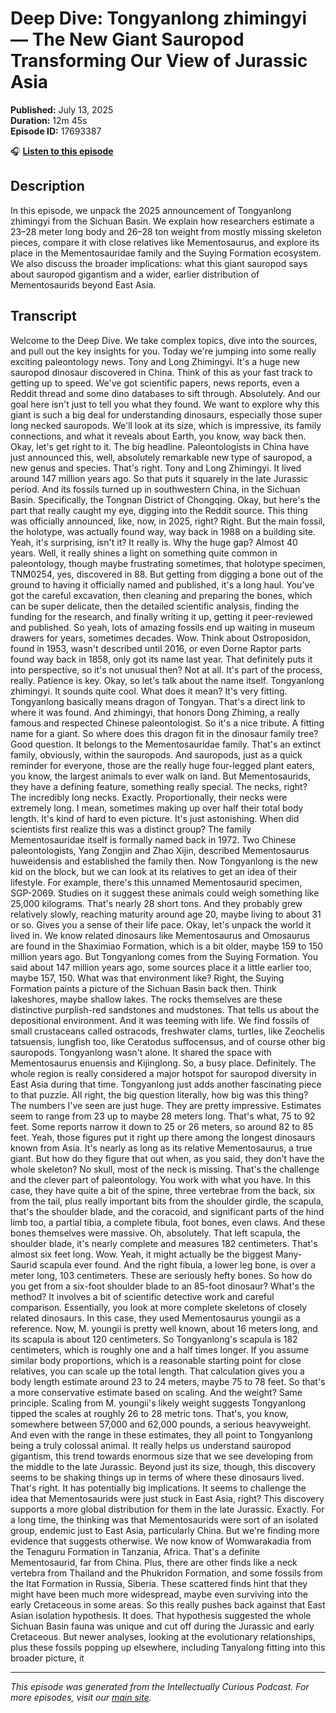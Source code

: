 # Deep Dive: Tongyanlong zhimingyi — The New Giant Sauropod Transforming Our View of Jurassic Asia

**Published:** July 13, 2025  
**Duration:** 12m 45s  
**Episode ID:** 17693387

🎧 **[Listen to this episode](https://intellectuallycurious.buzzsprout.com/2529712/episodes/17693387-deep-dive-tongyanlong-zhimingyi-—-the-new-giant-sauropod-transforming-our-view-of-jurassic-asia)**

## Description

In this episode, we unpack the 2025 announcement of Tongyanlong zhimingyi from the Sichuan Basin. We explain how researchers estimate a 23–28 meter long body and 26–28 ton weight from mostly missing skeleton pieces, compare it with close relatives like Mementosaurus, and explore its place in the Mementosauridae family and the Suying Formation ecosystem. We also discuss the broader implications: what this giant sauropod says about sauropod gigantism and a wider, earlier distribution of Mementosaurids beyond East Asia.

## Transcript

Welcome to the Deep Dive. We take complex topics, dive into the sources, and pull out the key insights for you. Today we're jumping into some really exciting paleontology news. Tony and Long Zhimingyi. It's a huge new sauropod dinosaur discovered in China. Think of this as your fast track to getting up to speed. We've got scientific papers, news reports, even a Reddit thread and some dino databases to sift through. Absolutely. And our goal here isn't just to tell you what they found. We want to explore why this giant is such a big deal for understanding dinosaurs, especially those super long necked sauropods. We'll look at its size, which is impressive, its family connections, and what it reveals about Earth, you know, way back then. Okay, let's get right to it. The big headline. Paleontologists in China have just announced this, well, absolutely remarkable new type of sauropod, a new genus and species. That's right. Tony and Long Zhimingyi. It lived around 147 million years ago. So that puts it squarely in the late Jurassic period. And its fossils turned up in southwestern China, in the Sichuan Basin. Specifically, the Tongnan District of Chongqing. Okay, but here's the part that really caught my eye, digging into the Reddit source. This thing was officially announced, like, now, in 2025, right? Right. But the main fossil, the holotype, was actually found way, way back in 1988 on a building site. Yeah, it's surprising, isn't it? It really is. Why the huge gap? Almost 40 years. Well, it really shines a light on something quite common in paleontology, though maybe frustrating sometimes, that holotype specimen, TNM0254, yes, discovered in 88. But getting from digging a bone out of the ground to having it officially named and published, it's a long haul. You've got the careful excavation, then cleaning and preparing the bones, which can be super delicate, then the detailed scientific analysis, finding the funding for the research, and finally writing it up, getting it peer-reviewed and published. So yeah, lots of amazing fossils end up waiting in museum drawers for years, sometimes decades. Wow. Think about Ostroposidon, found in 1953, wasn't described until 2016, or even Dorne Raptor parts found way back in 1858, only got its name last year. That definitely puts it into perspective, so it's not unusual then? Not at all. It's part of the process, really. Patience is key. Okay, so let's talk about the name itself. Tongyanlong zhimingyi. It sounds quite cool. What does it mean? It's very fitting. Tongyanlong basically means dragon of Tongyan. That's a direct link to where it was found. And zhimingyi, that honors Dong Zhiming, a really famous and respected Chinese paleontologist. So it's a nice tribute. A fitting name for a giant. So where does this dragon fit in the dinosaur family tree? Good question. It belongs to the Mementosauridae family. That's an extinct family, obviously, within the sauropods. And sauropods, just as a quick reminder for everyone, those are the really huge four-legged plant eaters, you know, the largest animals to ever walk on land. But Mementosaurids, they have a defining feature, something really special. The necks, right? The incredibly long necks. Exactly. Proportionally, their necks were extremely long. I mean, sometimes making up over half their total body length. It's kind of hard to even picture. It's just astonishing. When did scientists first realize this was a distinct group? The family Mementosauridae itself is formally named back in 1972. Two Chinese paleontologists, Yang Zongjin and Zhao Xijin, described Mementosaurus huweidensis and established the family then. Now Tongyanlong is the new kid on the block, but we can look at its relatives to get an idea of their lifestyle. For example, there's this unnamed Mementosaurid specimen, SGP-2069. Studies on it suggest these animals could weigh something like 25,000 kilograms. That's nearly 28 short tons. And they probably grew relatively slowly, reaching maturity around age 20, maybe living to about 31 or so. Gives you a sense of their life pace. Okay, let's unpack the world it lived in. We know related dinosaurs like Mementosaurus and Omosaurus are found in the Shaximiao Formation, which is a bit older, maybe 159 to 150 million years ago. But Tongyanlong comes from the Suying Formation. You said about 147 million years ago, some sources place it a little earlier too, maybe 157, 150. What was that environment like? Right, the Suying Formation paints a picture of the Sichuan Basin back then. Think lakeshores, maybe shallow lakes. The rocks themselves are these distinctive purplish-red sandstones and mudstones. That tells us about the depositional environment. And it was teeming with life. We find fossils of small crustaceans called ostracods, freshwater clams, turtles, like Zeochelis tatsuensis, lungfish too, like Ceratodus suffocensus, and of course other big sauropods. Tongyanlong wasn't alone. It shared the space with Mementosaurus enuensis and Kijinglong. So, a busy place. Definitely. The whole region is really considered a major hotspot for sauropod diversity in East Asia during that time. Tongyanlong just adds another fascinating piece to that puzzle. All right, the big question literally, how big was this thing? The numbers I've seen are just huge. They are pretty impressive. Estimates seem to range from 23 up to maybe 28 meters long. That's what, 75 to 92 feet. Some reports narrow it down to 25 or 26 meters, so around 82 to 85 feet. Yeah, those figures put it right up there among the longest dinosaurs known from Asia. It's nearly as long as its relative Mementosaurus, a true giant. But how do they figure that out when, as you said, they don't have the whole skeleton? No skull, most of the neck is missing. That's the challenge and the clever part of paleontology. You work with what you have. In this case, they have quite a bit of the spine, three vertebrae from the back, six from the tail, plus really important bits from the shoulder girdle, the scapula, that's the shoulder blade, and the coracoid, and significant parts of the hind limb too, a partial tibia, a complete fibula, foot bones, even claws. And these bones themselves were massive. Oh, absolutely. That left scapula, the shoulder blade, it's nearly complete and measures 182 centimeters. That's almost six feet long. Wow. Yeah, it might actually be the biggest Many-Saurid scapula ever found. And the right fibula, a lower leg bone, is over a meter long, 103 centimeters. These are seriously hefty bones. So how do you get from a six-foot shoulder blade to an 85-foot dinosaur? What's the method? It involves a bit of scientific detective work and careful comparison. Essentially, you look at more complete skeletons of closely related dinosaurs. In this case, they used Mementosaurus youngii as a reference. Now, M. youngii is pretty well known, about 16 meters long, and its scapula is about 120 centimeters. So Tongyanlong's scapula is 182 centimeters, which is roughly one and a half times longer. If you assume similar body proportions, which is a reasonable starting point for close relatives, you can scale up the total length. That calculation gives you a body length estimate around 23 to 24 meters, maybe 75 to 78 feet. So that's a more conservative estimate based on scaling. And the weight? Same principle. Scaling from M. youngii's likely weight suggests Tongyanlong tipped the scales at roughly 26 to 28 metric tons. That's, you know, somewhere between 57,000 and 62,000 pounds, a serious heavyweight. And even with the range in these estimates, they all point to Tongyanlong being a truly colossal animal. It really helps us understand sauropod gigantism, this trend towards enormous size that we see developing from the middle to the late Jurassic. Beyond just its size, though, this discovery seems to be shaking things up in terms of where these dinosaurs lived. That's right. It has potentially big implications. It seems to challenge the idea that Mementosaurids were just stuck in East Asia, right? This discovery supports a more global distribution for them in the late Jurassic. Exactly. For a long time, the thinking was that Mementosaurids were sort of an isolated group, endemic just to East Asia, particularly China. But we're finding more evidence that suggests otherwise. We now know of Womwarakadia from the Tenaguru Formation in Tanzania, Africa. That's a definite Mementosaurid, far from China. Plus, there are other finds like a neck vertebra from Thailand and the Phukridon Formation, and some fossils from the Itat Formation in Russia, Siberia. These scattered finds hint that they might have been much more widespread, maybe even surviving into the early Cretaceous in some areas. So this really pushes back against that East Asian isolation hypothesis. It does. That hypothesis suggested the whole Sichuan Basin fauna was unique and cut off during the Jurassic and early Cretaceous. But newer analyses, looking at the evolutionary relationships, plus these fossils popping up elsewhere, including Tanyalong fitting into this broader picture, it

---
*This episode was generated from the Intellectually Curious Podcast. For more episodes, visit our [main site](https://intellectuallycurious.buzzsprout.com).*
